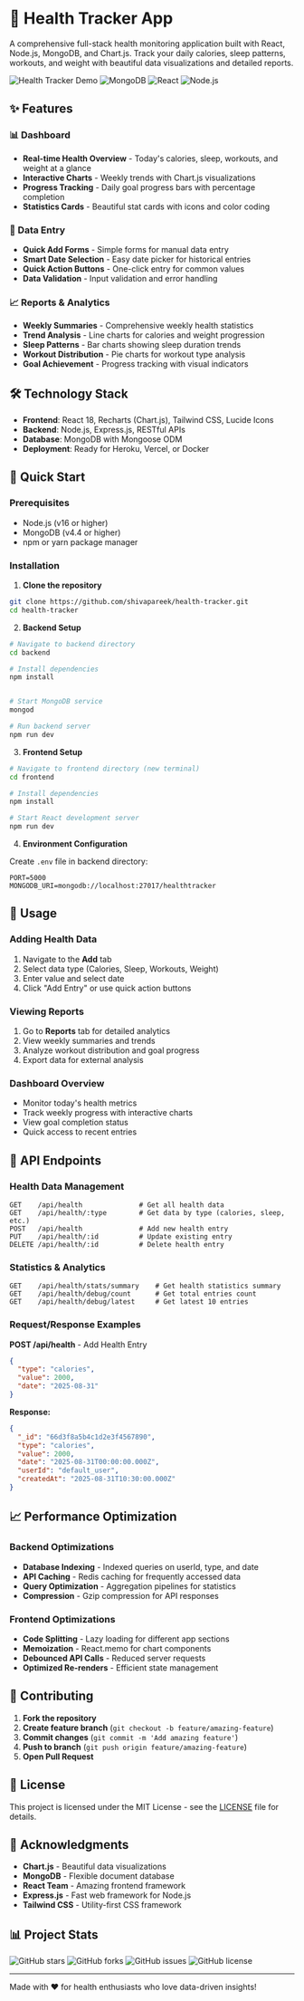 # 🏥 Health Tracker App

A comprehensive full-stack health monitoring application built with React, Node.js, MongoDB, and Chart.js. Track your daily calories, sleep patterns, workouts, and weight with beautiful data visualizations and detailed reports.

![Health Tracker Demo](https://img.shields.io/badge/Status-Active-brightgreen) ![MongoDB](https://img.shields.io/badge/MongoDB-4EA94B?style=flat&logo=mongodb&logoColor=white) ![React](https://img.shields.io/badge/React-20232A?style=flat&logo=react&logoColor=61DAFB) ![Node.js](https://img.shields.io/badge/Node.js-43853D?style=flat&logo=node.js&logoColor=white)

## ✨ Features

### 📊 Dashboard
- **Real-time Health Overview** - Today's calories, sleep, workouts, and weight at a glance
- **Interactive Charts** - Weekly trends with Chart.js visualizations
- **Progress Tracking** - Daily goal progress bars with percentage completion
- **Statistics Cards** - Beautiful stat cards with icons and color coding

### 📝 Data Entry
- **Quick Add Forms** - Simple forms for manual data entry
- **Smart Date Selection** - Easy date picker for historical entries
- **Quick Action Buttons** - One-click entry for common values
- **Data Validation** - Input validation and error handling

### 📈 Reports & Analytics
- **Weekly Summaries** - Comprehensive weekly health statistics
- **Trend Analysis** - Line charts for calories and weight progression
- **Sleep Patterns** - Bar charts showing sleep duration trends
- **Workout Distribution** - Pie charts for workout type analysis
- **Goal Achievement** - Progress tracking with visual indicators

## 🛠️ Technology Stack

- **Frontend**: React 18, Recharts (Chart.js), Tailwind CSS, Lucide Icons
- **Backend**: Node.js, Express.js, RESTful APIs
- **Database**: MongoDB with Mongoose ODM
- **Deployment**: Ready for Heroku, Vercel, or Docker

## 🚀 Quick Start

### Prerequisites
- Node.js (v16 or higher)
- MongoDB (v4.4 or higher)
- npm or yarn package manager

### Installation

1. **Clone the repository**
```bash
git clone https://github.com/shivapareek/health-tracker.git
cd health-tracker
```

2. **Backend Setup**
```bash
# Navigate to backend directory
cd backend

# Install dependencies
npm install


# Start MongoDB service
mongod

# Run backend server
npm run dev
```

3. **Frontend Setup**
```bash
# Navigate to frontend directory (new terminal)
cd frontend

# Install dependencies
npm install

# Start React development server
npm run dev
```

4. **Environment Configuration**

Create `.env` file in backend directory:
```env
PORT=5000
MONGODB_URI=mongodb://localhost:27017/healthtracker
```

## 📱 Usage

### Adding Health Data
1. Navigate to the **Add** tab
2. Select data type (Calories, Sleep, Workouts, Weight)
3. Enter value and select date
4. Click "Add Entry" or use quick action buttons

### Viewing Reports
1. Go to **Reports** tab for detailed analytics
2. View weekly summaries and trends
3. Analyze workout distribution and goal progress
4. Export data for external analysis

### Dashboard Overview
- Monitor today's health metrics
- Track weekly progress with interactive charts
- View goal completion status
- Quick access to recent entries

## 🔧 API Endpoints

### Health Data Management
```http
GET    /api/health              # Get all health data
GET    /api/health/:type        # Get data by type (calories, sleep, etc.)
POST   /api/health              # Add new health entry
PUT    /api/health/:id          # Update existing entry
DELETE /api/health/:id          # Delete health entry
```

### Statistics & Analytics
```http
GET    /api/health/stats/summary    # Get health statistics summary
GET    /api/health/debug/count      # Get total entries count
GET    /api/health/debug/latest     # Get latest 10 entries
```

### Request/Response Examples

**POST /api/health** - Add Health Entry
```json
{
  "type": "calories",
  "value": 2000,
  "date": "2025-08-31"
}
```

**Response:**
```json
{
  "_id": "66d3f8a5b4c1d2e3f4567890",
  "type": "calories",
  "value": 2000,
  "date": "2025-08-31T00:00:00.000Z",
  "userId": "default_user",
  "createdAt": "2025-08-31T10:30:00.000Z"
}
```

## 📈 Performance Optimization

### Backend Optimizations
- **Database Indexing** - Indexed queries on userId, type, and date
- **API Caching** - Redis caching for frequently accessed data
- **Query Optimization** - Aggregation pipelines for statistics
- **Compression** - Gzip compression for API responses

### Frontend Optimizations
- **Code Splitting** - Lazy loading for different app sections
- **Memoization** - React.memo for chart components
- **Debounced API Calls** - Reduced server requests
- **Optimized Re-renders** - Efficient state management

## 🤝 Contributing

1. **Fork the repository**
2. **Create feature branch** (`git checkout -b feature/amazing-feature`)
3. **Commit changes** (`git commit -m 'Add amazing feature'`)
4. **Push to branch** (`git push origin feature/amazing-feature`)
5. **Open Pull Request**

## 📄 License

This project is licensed under the MIT License - see the [LICENSE](LICENSE) file for details.

## 🙏 Acknowledgments

- **Chart.js** - Beautiful data visualizations
- **MongoDB** - Flexible document database
- **React Team** - Amazing frontend framework
- **Express.js** - Fast web framework for Node.js
- **Tailwind CSS** - Utility-first CSS framework

## 📊 Project Stats

![GitHub stars](https://img.shields.io/github/stars/yourusername/health-tracker)
![GitHub forks](https://img.shields.io/github/forks/yourusername/health-tracker)
![GitHub issues](https://img.shields.io/github/issues/yourusername/health-tracker)
![GitHub license](https://img.shields.io/github/license/yourusername/health-tracker)

---

Made with ❤️ for health enthusiasts who love data-driven insights!
